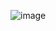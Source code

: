 ![image](https://user-images.githubusercontent.com/65381453/129479221-467af979-b717-4ba2-9886-1e59228ea806.png)

